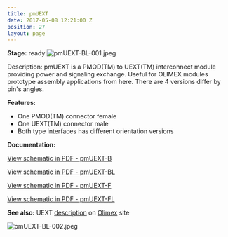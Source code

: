 ```yaml
---
title: pmUEXT
date: 2017-05-08 12:21:00 Z
position: 27
layout: page
---
```


**Stage:** ready
![pmUEXT-BL-001.jpeg](/uploads/pmUEXT/pmUEXT-BL-001.jpeg)

Description:
pmUEXT is a PMOD(TM) to UEXT(TM) interconnect module providing power and signaling exchange. Useful for OLIMEX modules prototype assembly applications from here. There are 4 versions differ by pin's angles.

**Features:**
* One PMOD(TM) connector female
* One UEXT(TM) connector male
* Both type interfaces has different orientation versions

**Documentation:**

[View schematic in PDF - pmUEXT-B](/uploads/pmUEXT/SCH_pmUEXT-B.pdf)

[View schematic in PDF - pmUEXT-BL](/uploads/pmUEXT/SCH_pmUEXT-BL.pdf)

[View schematic in PDF - pmUEXT-F](/uploads/pmUEXT/SCH_pmUEXT-F.pdf)

[View schematic in PDF - pmUEXT-FL](/uploads/pmUEXT/SCH_pmUEXT-FL.pdf)

**See also:** UEXT 
[description](https://www.olimex.com/Products/Modules/UEXT/resources/UEXT_rev_B.pdf)
 on 
[Olimex](https://olimex.com/)
 site

![pmUEXT-BL-002.jpeg](/uploads/pmUEXT/pmUEXT-BL-002.jpeg)